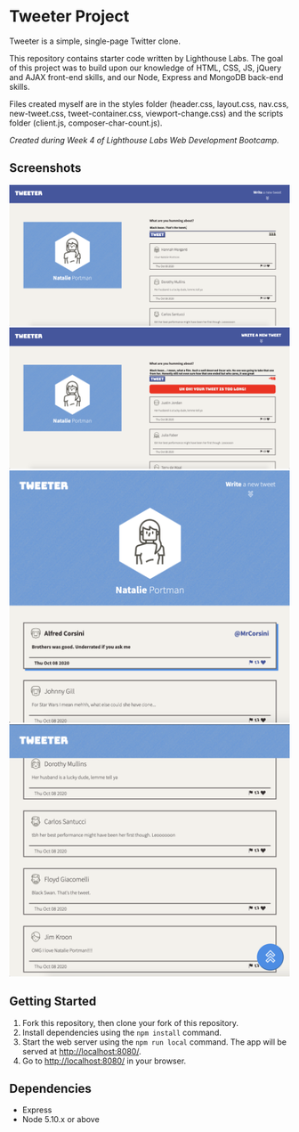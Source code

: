 # Tweeter Project

Tweeter is a simple, single-page Twitter clone.

This repository contains starter code written by Lighthouse Labs. The goal of this project was to build upon our knowledge of HTML, CSS, JS, jQuery and AJAX front-end skills, and our Node, Express and MongoDB back-end skills.

Files created myself are in the styles folder (header.css, layout.css, nav.css, new-tweet.css, tweet-container.css, viewport-change.css) and the scripts folder (client.js, composer-char-count.js).

*Created during Week 4 of Lighthouse Labs Web Development Bootcamp.*

## Screenshots

!['Compose tweet to post.'](https://github.com/JoshGrant5/tweeter/blob/master/public/images/compose-tweet.png)
!['Uh oh! This tweet is too many characters.'](https://github.com/JoshGrant5/tweeter/blob/master/public/images/tweet-too-long.png)
!['Layout changes once viewport shrinks below 1024px in width.'](https://github.com/JoshGrant5/tweeter/blob/master/public/images/viewport-shrink1.png)
!['On scroll, the write-new-tweet button in the navbar is replaced by a back-to-top button in the bottom right corner.'](https://github.com/JoshGrant5/tweeter/blob/master/public/images/viewport-shrink2.png)

## Getting Started

1. Fork this repository, then clone your fork of this repository.
2. Install dependencies using the `npm install` command.
3. Start the web server using the `npm run local` command. The app will be served at <http://localhost:8080/>.
4. Go to <http://localhost:8080/> in your browser.

## Dependencies

- Express
- Node 5.10.x or above
